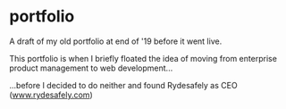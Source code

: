 # portfolio
A draft of my old portfolio at end of '19 before it went live.

This portfolio is when I briefly floated the idea of moving from enterprise product management to web development... 

...before I decided to do neither and found Rydesafely as CEO (www.rydesafely.com)
